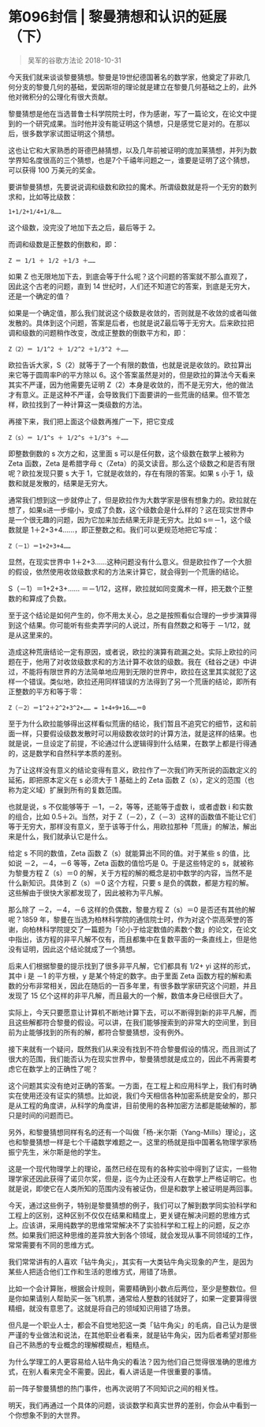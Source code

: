 # 第096封信 | 黎曼猜想和认识的延展（下）
> 吴军的谷歌方法论
2018-10-31

今天我们就来谈谈黎曼猜想。黎曼是19世纪德国著名的数学家，他奠定了非欧几何分支的黎曼几何的基础，爱因斯坦的理论就是建立在黎曼几何基础之上的，此外他对微积分的公理化有很大贡献。

黎曼猜想是他在当选普鲁士科学院院士时，作为感谢，写了一篇论文，在论文中提到的一个研究成果。当时他并没有能证明这个猜想，只是感觉它是对的。在那以后，很多数学家试图证明这个猜想。

这也让它和大家熟悉的哥德巴赫猜想，以及几年前被证明的庞加莱猜想，并列为数学界知名度很高的三个猜想，也是7个千禧年问题之一，谁要是证明了这个猜想，可以获得 100 万美元的奖金。

要讲黎曼猜想，先要说说调和级数和欧拉的魔术。所谓级数就是将一个无穷的数列求和，比如等比级数：

	1+1/2+1/4+1/8……

这个级数，没完没了地加下去之后，最后等于 2。

而调和级数是正整数的倒数和，即：

	Z ＝ 1/1 ＋ 1/2 ＋1/3 ＋……

如果 Z 也无限地加下去，到底会等于什么呢？这个问题的答案就不那么直观了，因此这个古老的问题，直到 14 世纪时，人们还不知道它的答案，到底是无穷大，还是一个确定的值？

如果是一个确定值，那么我们就说这个级数是收敛的，否则就是不收敛的或者叫做发散的。具体到这个问题，答案是后者，也就是说Z最后等于无穷大。后来欧拉把调和级数的问题稍作改变，改成正整数的倒数平方和，即：

	Z（2）＝ 1/1^2 ＋ 1/2^2 ＋1/3^2 ＋……

欧拉告诉大家，S（2）就等于了一个有限的数值，也就是说是收敛的。欧拉算出来它等于圆周率Pi的平方除以 6。这个答案虽然是对的，但是欧拉的算法今天看来其实不严谨，因为他需要先证明 Z（2）本身是收敛的，而不是无穷大，他的做法才有意义。正是这种不严谨，会导致我们下面要讲的一些荒唐的结果。但不管怎样，欧拉找到了一种计算这一类级数的方法。

再接下来，我们把上面这个级数再推广一下，把它变成

	Z（s）＝ 1/1^s ＋ 1/2^s ＋1/3^s ＋……

即整数倒数的 s 次方之和，这里面 s 可以是任何数，这个级数在数学上被称为 Zeta 函数，Zeta 是希腊字母 ς（Zeta）的英文读音。那么这个级数之和是否有限呢？欧拉发现只要 s 大于 1，它就是收敛的，存在有限的答案。如果 s 小于 1，级数和就是发散的，结果是无穷大。

通常我们想到这一步就停止了，但是欧拉作为大数学家是很有想象力的。欧拉就在想了，如果s进一步缩小，变成了负数，这个级数会是什么样的？这在现实世界中是一个很无趣的问题，因为它加来加去结果无非是无穷大。比如 s＝－1，这个级数就是 1＋2+3+4......，即正整数之和。我们可以更规范地把它写成：

	Z（－1）＝1+2+3+4……

显然，在现实世界中 1＋2+3......这种问题没有什么意义。但是欧拉作了一个大胆的假设，依然使用收敛级数求和的方法来计算它，就会得到一个荒唐的结论。

S（－1）＝1+2+3+…… ＝－1/12，这样，欧拉就如同变魔术一样，把无数个正整数的和算成了负数。

至于这个结论是如何产生的，你不用太关心，总之是按照看似合理的一步步演算得到这个结果。你可能听有些卖弄学问的人说过，所有自然数之和等于 －1/12，就是从这里来的。

造成这种荒唐结论一定有原因，或者说，欧拉的演算有疏漏之处。实际上欧拉的问题在于，他用了对收敛级数求和的方法计算不收敛的级数。我在《硅谷之谜》中讲过，不能将有限世界的方法简单地应用到无限的世界中，欧拉在这里其实就犯了这样一个错误。类似地，欧拉还用同样错误的方法得到了另一个荒唐的结论，即所有正整数的平方和等于零：

	Z（－2）＝1^2＋2^2+3^2+…… = 1+4+9+16……＝0

至于为什么欧拉能够得出这样看似荒唐的结论，我们暂且不追究它的细节，这和前面一样，只要假设级数发散时可以用级数收敛时的计算方法，就是这样的结果。也就是说，一旦设定了前提，不论通过什么逻辑得到什么结果，在数学上都是行得通的，这是数学和自然科学本质的差别。

为了让这样没有意义的结论变得有意义，欧拉作了一次我们昨天所说的函数定义的延拓，即把原本定义在 s 必须大于 1 基础上的 Zeta 函数 Z（s），定义的范围（也称为定义域）扩展到所有的复数范围。

也就是说，s 不仅能够等于 －1，－2，等等，还能等于虚数 i，或者虚数 i 和实数的组合，比如 0.5＋2i。当然，对于 Z（－2），Z（－3）这样的函数值不能让它们等于无穷大，那样没有意义，至于该等于什么，用欧拉那种「荒唐」的解法，解出来是什么，我们就承认它是什么。

给定 s 不同的数值，Zeta 函数 Z（s）就能算出不同的值。对于某些 s 的值，比如说 －2，－4，－6 等等，Zeta 函数的值恰巧是 0。于是这些特定的 s，就被称为黎曼方程 Z（s）＝0 的解，关于方程的解的概念是初中数学的内容，当然不是什么新知识。具体到 Z（s）＝0 这个方程，只要 s 是负的偶数，都是方程的解。这些解由于很快大家都发现了，因此被称为平凡解。

那么除了 －2，－4，－6 这样的负偶数，黎曼方程 Z（s）＝0 是否还有其他的解呢？1859 年，黎曼在当选为柏林科学院的通信院士时，作为对这个崇高荣誉的答谢，向柏林科学院提交了一篇题为「论小于给定数值的素数个数」的论文，在论文中指出，该方程的非平凡解不仅有，而且都集中在复数平面的一条直线上，但是他没有证明，因此这个结论就成了一个猜想。

后来人们根据黎曼的提示找到了很多非平凡解，它们都具有 1/2+ yi 这样的形式，其中 i 是 －1 的平方根，y 是某个特定的数字。由于里面 Zeta 函数方程的解和素数的分布非常相关，因此在随后的一百多年里，有很多数学家研究这个问题，并且发现了 15 亿个这样的非平凡解，而且最大的一个解，数值本身已经很巨大了。

实际上，今天只要愿意让计算机不断地计算下去，可以不断得到新的非平凡解，而且这些解都符合黎曼的假设。可以讲，在我们能够搜索到的非常大的空间里，到目前为止能够找到的所有的解，都符合黎曼猜想，没有例外。

接下来就有一个疑问，既然我们从来没有找到不符合黎曼假设的情况，而且测试了很大的范围，我们能否认为在现实世界中，黎曼猜想就是成立的，因此不再需要考虑它在数学上的正确性了呢？

这个问题其实没有绝对正确的答案。一方面，在工程上和应用科学上，我们有时确实在使用还没有证实的猜想。比如说，我们今天相信各种加密系统是安全的，那只是从工程的角度讲，从科学的角度讲，目前使用的各种加密方法都是能破解的，那只是时间的问题而已。

另外，和黎曼猜想同样有名的还有一个叫做「杨-米尔斯（Yang-Mills）理论」，这也和黎曼猜想一样是七个千禧数学难题之一。这里的杨就是指中国著名物理学家杨振宁先生，米尔斯是他的学生。

这是一个现代物理学上的理论，虽然已经在现有的各种实验中得到了证实，一些物理学家还因此获得了诺贝尔奖，但是，迄今为止还没有人在数学上严格证明它。也就是说，即使它在人类所知的范围内没有被证伪，但是和数学上被证明是两回事。

今天，通过这些例子，特别是黎曼猜想的例子，我们可以了解到数学同实验科学和工程上的区别，这种区别不仅仅在结果和精度上，更关键在解决问题的思维方式上。应该讲，采用纯数学的思维常常解决不了实验科学和工程上的问题，反之亦然。如果我们把这种思维的差异放大到各个领域，就会发现从事不同领域的工作，常常需要有不同的思维方式。

我们常常讲有的人喜欢「钻牛角尖」，其实有一大类钻牛角尖现象的产生，是因为某些人把适合他们工作和生活的思维方式，用错了场景。

比如一个会计算账，根据会计规则，需要精确到小数点后两位，至少是整数位。但是你如果请别人帮助买一张飞机票，通常给人整数的钱就好了，如果一定要算得很精细，就没有意思了。这就是将自己的领域知识用错了场景。

但凡是一个职业人士，都会不自觉地犯这一类「钻牛角尖」的毛病，自己认为是很严谨的专业做法和说法，在其他职业者看来，就是钻牛角尖，因为后者希望对那些自己不熟悉的专业概念的理解模糊点，粗糙点。

为什么学理工的人更容易给人钻牛角尖的看法？因为他们自己觉得很准确的思维方式，在别人看来完全不需要。因此，看人讲话是一件很重要的事情。

前一阵子黎曼猜想的热门事件，也再次说明了不同知识之间的相关性。

明天，我们再通过一个具体的问题，谈谈数学和真实世界的差别，你会从中看到一个你想象不到的大世界。
